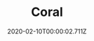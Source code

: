 ---
templateKey: blog-post
title: Coral
type: Forage
description: A colony of tiny creatures that clump together to form beautiful structures.
featuredpost: false
date: 2020-02-10T00:00:02.711Z
featuredimage: /img/Coral.png
sellPrice: 80
tags:
  - forageable
  - fishpond
  - Deluxe Speed-Gro
  - Warp Totem Beach
---